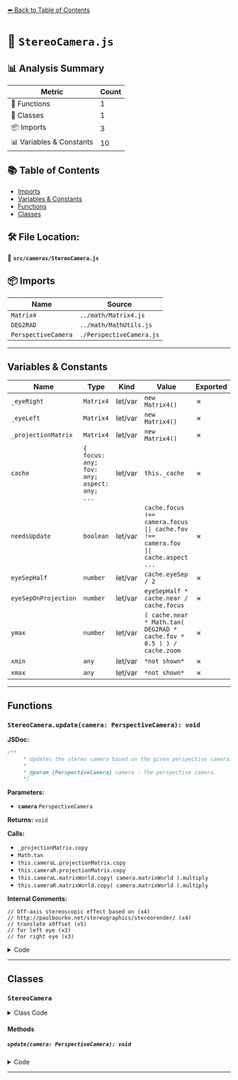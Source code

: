 [⬅️ Back to Table of Contents](../../index.md)

# 📄 `StereoCamera.js`

## 📊 Analysis Summary

| Metric | Count |
|--------|-------|
| 🔧 Functions | 1 |
| 🧱 Classes | 1 |
| 📦 Imports | 3 |
| 📊 Variables & Constants | 10 |

## 📚 Table of Contents

- [Imports](#imports)
- [Variables & Constants](#variables-constants)
- [Functions](#functions)
- [Classes](#classes)

## 🛠️ File Location:
📂 **`src/cameras/StereoCamera.js`**

## 📦 Imports

| Name | Source |
|------|--------|
| `Matrix4` | `../math/Matrix4.js` |
| `DEG2RAD` | `../math/MathUtils.js` |
| `PerspectiveCamera` | `./PerspectiveCamera.js` |


---

## Variables & Constants

| Name | Type | Kind | Value | Exported |
|------|------|------|-------|----------|
| `_eyeRight` | `Matrix4` | let/var | `new Matrix4()` | ✗ |
| `_eyeLeft` | `Matrix4` | let/var | `new Matrix4()` | ✗ |
| `_projectionMatrix` | `Matrix4` | let/var | `new Matrix4()` | ✗ |
| `cache` | `{ focus: any; fov: any; aspect: any; ...` | let/var | `this._cache` | ✗ |
| `needsUpdate` | `boolean` | let/var | `cache.focus !== camera.focus \|\| cache.fov !== camera.fov \|\| cache.aspect ...` | ✗ |
| `eyeSepHalf` | `number` | let/var | `cache.eyeSep / 2` | ✗ |
| `eyeSepOnProjection` | `number` | let/var | `eyeSepHalf * cache.near / cache.focus` | ✗ |
| `ymax` | `number` | let/var | `( cache.near * Math.tan( DEG2RAD * cache.fov * 0.5 ) ) / cache.zoom` | ✗ |
| `xmin` | `any` | let/var | `*not shown*` | ✗ |
| `xmax` | `any` | let/var | `*not shown*` | ✗ |


---

## Functions

### `StereoCamera.update(camera: PerspectiveCamera): void`

**JSDoc:**
```typescript
/**
	 * Updates the stereo camera based on the given perspective camera.
	 *
	 * @param {PerspectiveCamera} camera - The perspective camera.
	 */
```

**Parameters:**

- **`camera`** `PerspectiveCamera`

**Returns:** `void`

**Calls:**

- `_projectionMatrix.copy`
- `Math.tan`
- `this.cameraL.projectionMatrix.copy`
- `this.cameraR.projectionMatrix.copy`
- `this.cameraL.matrixWorld.copy( camera.matrixWorld ).multiply`
- `this.cameraR.matrixWorld.copy( camera.matrixWorld ).multiply`

**Internal Comments:**
```
// Off-axis stereoscopic effect based on (x4)
// http://paulbourke.net/stereographics/stereorender/ (x4)
// translate xOffset (x5)
// for left eye (x3)
// for right eye (x3)
```

<details><summary>Code</summary>

```typescript
update( camera ) {

		const cache = this._cache;

		const needsUpdate = cache.focus !== camera.focus || cache.fov !== camera.fov ||
			cache.aspect !== camera.aspect * this.aspect || cache.near !== camera.near ||
			cache.far !== camera.far || cache.zoom !== camera.zoom || cache.eyeSep !== this.eyeSep;

		if ( needsUpdate ) {

			cache.focus = camera.focus;
			cache.fov = camera.fov;
			cache.aspect = camera.aspect * this.aspect;
			cache.near = camera.near;
			cache.far = camera.far;
			cache.zoom = camera.zoom;
			cache.eyeSep = this.eyeSep;

			// Off-axis stereoscopic effect based on
			// http://paulbourke.net/stereographics/stereorender/

			_projectionMatrix.copy( camera.projectionMatrix );
			const eyeSepHalf = cache.eyeSep / 2;
			const eyeSepOnProjection = eyeSepHalf * cache.near / cache.focus;
			const ymax = ( cache.near * Math.tan( DEG2RAD * cache.fov * 0.5 ) ) / cache.zoom;
			let xmin, xmax;

			// translate xOffset

			_eyeLeft.elements[ 12 ] = - eyeSepHalf;
			_eyeRight.elements[ 12 ] = eyeSepHalf;

			// for left eye

			xmin = - ymax * cache.aspect + eyeSepOnProjection;
			xmax = ymax * cache.aspect + eyeSepOnProjection;

			_projectionMatrix.elements[ 0 ] = 2 * cache.near / ( xmax - xmin );
			_projectionMatrix.elements[ 8 ] = ( xmax + xmin ) / ( xmax - xmin );

			this.cameraL.projectionMatrix.copy( _projectionMatrix );

			// for right eye

			xmin = - ymax * cache.aspect - eyeSepOnProjection;
			xmax = ymax * cache.aspect - eyeSepOnProjection;

			_projectionMatrix.elements[ 0 ] = 2 * cache.near / ( xmax - xmin );
			_projectionMatrix.elements[ 8 ] = ( xmax + xmin ) / ( xmax - xmin );

			this.cameraR.projectionMatrix.copy( _projectionMatrix );

		}

		this.cameraL.matrixWorld.copy( camera.matrixWorld ).multiply( _eyeLeft );
		this.cameraR.matrixWorld.copy( camera.matrixWorld ).multiply( _eyeRight );

	}
```
</details>


---

## Classes

### `StereoCamera`

<details><summary>Class Code</summary>

```ts
class StereoCamera {

	/**
	 * Constructs a new stereo camera.
	 */
	constructor() {

		/**
		 * The type property is used for detecting the object type
		 * in context of serialization/deserialization.
		 *
		 * @type {string}
		 * @readonly
		 */
		this.type = 'StereoCamera';

		/**
		 * The aspect.
		 *
		 * @type {number}
		 * @default 1
		 */
		this.aspect = 1;

		/**
		 * The eye separation which represents the distance
		 * between the left and right camera.
		 *
		 * @type {number}
		 * @default 0.064
		 */
		this.eyeSep = 0.064;

		/**
		 * The camera representing the left eye. This is added to layer `1` so objects to be
		 * rendered by the left camera must also be added to this layer.
		 *
		 * @type {PerspectiveCamera}
		 */
		this.cameraL = new PerspectiveCamera();
		this.cameraL.layers.enable( 1 );
		this.cameraL.matrixAutoUpdate = false;

		/**
		 * The camera representing the right eye. This is added to layer `2` so objects to be
		 * rendered by the right camera must also be added to this layer.
		 *
		 * @type {PerspectiveCamera}
		 */
		this.cameraR = new PerspectiveCamera();
		this.cameraR.layers.enable( 2 );
		this.cameraR.matrixAutoUpdate = false;

		this._cache = {
			focus: null,
			fov: null,
			aspect: null,
			near: null,
			far: null,
			zoom: null,
			eyeSep: null
		};

	}

	/**
	 * Updates the stereo camera based on the given perspective camera.
	 *
	 * @param {PerspectiveCamera} camera - The perspective camera.
	 */
	update( camera ) {

		const cache = this._cache;

		const needsUpdate = cache.focus !== camera.focus || cache.fov !== camera.fov ||
			cache.aspect !== camera.aspect * this.aspect || cache.near !== camera.near ||
			cache.far !== camera.far || cache.zoom !== camera.zoom || cache.eyeSep !== this.eyeSep;

		if ( needsUpdate ) {

			cache.focus = camera.focus;
			cache.fov = camera.fov;
			cache.aspect = camera.aspect * this.aspect;
			cache.near = camera.near;
			cache.far = camera.far;
			cache.zoom = camera.zoom;
			cache.eyeSep = this.eyeSep;

			// Off-axis stereoscopic effect based on
			// http://paulbourke.net/stereographics/stereorender/

			_projectionMatrix.copy( camera.projectionMatrix );
			const eyeSepHalf = cache.eyeSep / 2;
			const eyeSepOnProjection = eyeSepHalf * cache.near / cache.focus;
			const ymax = ( cache.near * Math.tan( DEG2RAD * cache.fov * 0.5 ) ) / cache.zoom;
			let xmin, xmax;

			// translate xOffset

			_eyeLeft.elements[ 12 ] = - eyeSepHalf;
			_eyeRight.elements[ 12 ] = eyeSepHalf;

			// for left eye

			xmin = - ymax * cache.aspect + eyeSepOnProjection;
			xmax = ymax * cache.aspect + eyeSepOnProjection;

			_projectionMatrix.elements[ 0 ] = 2 * cache.near / ( xmax - xmin );
			_projectionMatrix.elements[ 8 ] = ( xmax + xmin ) / ( xmax - xmin );

			this.cameraL.projectionMatrix.copy( _projectionMatrix );

			// for right eye

			xmin = - ymax * cache.aspect - eyeSepOnProjection;
			xmax = ymax * cache.aspect - eyeSepOnProjection;

			_projectionMatrix.elements[ 0 ] = 2 * cache.near / ( xmax - xmin );
			_projectionMatrix.elements[ 8 ] = ( xmax + xmin ) / ( xmax - xmin );

			this.cameraR.projectionMatrix.copy( _projectionMatrix );

		}

		this.cameraL.matrixWorld.copy( camera.matrixWorld ).multiply( _eyeLeft );
		this.cameraR.matrixWorld.copy( camera.matrixWorld ).multiply( _eyeRight );

	}

}
```
</details>

#### Methods

##### `update(camera: PerspectiveCamera): void`

<details><summary>Code</summary>

```ts
update( camera ) {

		const cache = this._cache;

		const needsUpdate = cache.focus !== camera.focus || cache.fov !== camera.fov ||
			cache.aspect !== camera.aspect * this.aspect || cache.near !== camera.near ||
			cache.far !== camera.far || cache.zoom !== camera.zoom || cache.eyeSep !== this.eyeSep;

		if ( needsUpdate ) {

			cache.focus = camera.focus;
			cache.fov = camera.fov;
			cache.aspect = camera.aspect * this.aspect;
			cache.near = camera.near;
			cache.far = camera.far;
			cache.zoom = camera.zoom;
			cache.eyeSep = this.eyeSep;

			// Off-axis stereoscopic effect based on
			// http://paulbourke.net/stereographics/stereorender/

			_projectionMatrix.copy( camera.projectionMatrix );
			const eyeSepHalf = cache.eyeSep / 2;
			const eyeSepOnProjection = eyeSepHalf * cache.near / cache.focus;
			const ymax = ( cache.near * Math.tan( DEG2RAD * cache.fov * 0.5 ) ) / cache.zoom;
			let xmin, xmax;

			// translate xOffset

			_eyeLeft.elements[ 12 ] = - eyeSepHalf;
			_eyeRight.elements[ 12 ] = eyeSepHalf;

			// for left eye

			xmin = - ymax * cache.aspect + eyeSepOnProjection;
			xmax = ymax * cache.aspect + eyeSepOnProjection;

			_projectionMatrix.elements[ 0 ] = 2 * cache.near / ( xmax - xmin );
			_projectionMatrix.elements[ 8 ] = ( xmax + xmin ) / ( xmax - xmin );

			this.cameraL.projectionMatrix.copy( _projectionMatrix );

			// for right eye

			xmin = - ymax * cache.aspect - eyeSepOnProjection;
			xmax = ymax * cache.aspect - eyeSepOnProjection;

			_projectionMatrix.elements[ 0 ] = 2 * cache.near / ( xmax - xmin );
			_projectionMatrix.elements[ 8 ] = ( xmax + xmin ) / ( xmax - xmin );

			this.cameraR.projectionMatrix.copy( _projectionMatrix );

		}

		this.cameraL.matrixWorld.copy( camera.matrixWorld ).multiply( _eyeLeft );
		this.cameraR.matrixWorld.copy( camera.matrixWorld ).multiply( _eyeRight );

	}
```
</details>


---